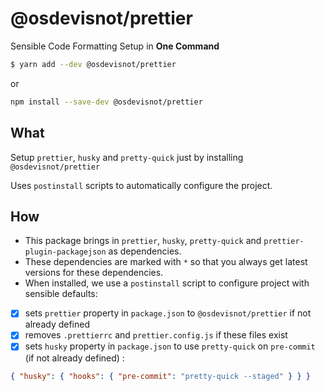 # @osdevisnot/prettier

Sensible Code Formatting Setup in **One Command**

```bash
$ yarn add --dev @osdevisnot/prettier
```

or

```bash
npm install --save-dev @osdevisnot/prettier
```

## What

Setup `prettier`, `husky` and `pretty-quick` just by installing `@osdevisnot/prettier`

Uses `postinstall` scripts to automatically configure the project.

## How

- This package brings in `prettier`, `husky`, `pretty-quick` and `prettier-plugin-packagejson` as dependencies.
- These dependencies are marked with `*` so that you always get latest versions for these dependencies.
- When installed, we use a `postinstall` script to configure project with sensible defaults:

- [x] sets `prettier` property in `package.json` to `@osdevisnot/prettier` if not already defined
- [x] removes `.prettierrc` and `prettier.config.js` if these files exist
- [x] sets `husky` property in `package.json` to use `pretty-quick` on `pre-commit` (if not already defined) :

```json
{ "husky": { "hooks": { "pre-commit": "pretty-quick --staged" } } }
```
